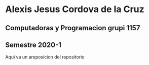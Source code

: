 # Alexis Jesus Cordova de la Cruz
## Computadoras y Programacion grupi 1157
## Semestre 2020-1

Aqui va un areposicion del repositorio
